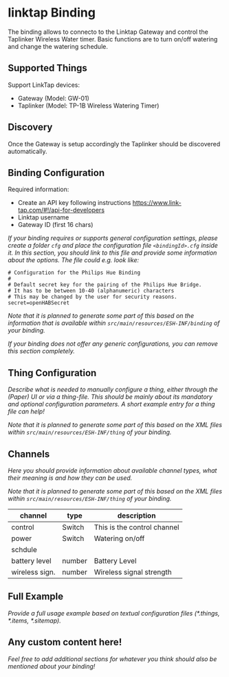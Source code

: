 # linktap Binding

The binding allows to connecto to the Linktap Gateway and control the Taplinker Wireless Water timer.
Basic functions are to turn on/off watering and change the watering schedule.

<!-- _Give some details about what this binding is meant for - a protocol, system, specific device._ -->

<!-- _If possible, provide some resources like pictures, a YouTube video, etc. to give an impression of what can be done with this binding. You can place such resources into a `doc` folder next to this README.md._ -->

## Supported Things

Support LinkTap devices:
- Gateway (Model: GW-01)
- Taplinker (Model: TP-1B Wireless Watering Timer)

<!-- Please describe the different supported things / devices within this section._
_Which different types are supported, which models were tested etc.?_
_Note that it is planned to generate some part of this based on the XML files within ```src/main/resources/ESH-INF/thing``` of your binding. -->

## Discovery

Once the Gateway is setup accordingly the Taplinker should be discovered automatically.

<!-- Describe the available auto-discovery features here. Mention for what it works and what needs to be kept in mind when using it. -->

## Binding Configuration

Required information:
- Create an API key following instructions https://www.link-tap.com/#!/api-for-developers
- Linktap username
- Gateway ID (first 16 chars)

_If your binding requires or supports general configuration settings, please create a folder ```cfg``` and place the configuration file ```<bindingId>.cfg``` inside it. In this section, you should link to this file and provide some information about the options. The file could e.g. look like:_

```
# Configuration for the Philips Hue Binding
#
# Default secret key for the pairing of the Philips Hue Bridge.
# It has to be between 10-40 (alphanumeric) characters
# This may be changed by the user for security reasons.
secret=openHABSecret
```

_Note that it is planned to generate some part of this based on the information that is available within ```src/main/resources/ESH-INF/binding``` of your binding._

_If your binding does not offer any generic configurations, you can remove this section completely._

## Thing Configuration

_Describe what is needed to manually configure a thing, either through the (Paper) UI or via a thing-file. This should be mainly about its mandatory and optional configuration parameters. A short example entry for a thing file can help!_

_Note that it is planned to generate some part of this based on the XML files within ```src/main/resources/ESH-INF/thing``` of your binding._

## Channels

_Here you should provide information about available channel types, what their meaning is and how they can be used._

_Note that it is planned to generate some part of this based on the XML files within ```src/main/resources/ESH-INF/thing``` of your binding._

| channel        | type   | description                  |
|----------      |--------|------------------------------|
| control        | Switch | This is the control channel  |
| power          | Switch | Watering on/off              |
| schdule        |                                       |
| battery level  | number | Battery Level                |
| wireless sign. | number | Wireless signal strength     |

## Full Example

_Provide a full usage example based on textual configuration files (*.things, *.items, *.sitemap)._

## Any custom content here!

_Feel free to add additional sections for whatever you think should also be mentioned about your binding!_
